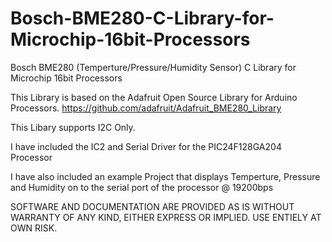 # Bosch-BME280-C-Library-for-Microchip-16bit-Processors
Bosch BME280 (Temperture/Pressure/Humidity Sensor) C Library for Microchip 16bit Processors

This Library is based on the Adafruit Open Source Library for Arduino Processors. https://github.com/adafruit/Adafruit_BME280_Library

This Libary supports I2C Only.

I have included the IC2 and Serial Driver for the PIC24F128GA204 Processor

I have also included an example Project that displays Temperture, Pressure and Humidity on to the serial port of the processor @ 19200bps

SOFTWARE AND DOCUMENTATION ARE PROVIDED AS IS WITHOUT WARRANTY OF ANY KIND, EITHER EXPRESS OR IMPLIED. USE ENTIELY AT OWN RISK.
